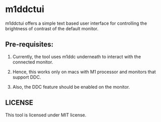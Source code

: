 <!--
SPDX-License-Identifier: MIT
-->

# m1ddctui

m1ddctui offers a simple text based user interface for controlling the
brightness of contrast of the default monitor.

## Pre-requisites:

1. Currently, the tool uses m1ddc underneath to interact with the connected monitor.

2. Hence, this works only on macs with M1 processor and monitors that support DDC.

3. Also, the DDC feature should be enabled on the monitor.

## LICENSE

This tool is licensed under MIT license.


